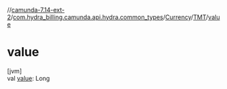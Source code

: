 //[camunda-7.14-ext-2](../../../../index.md)/[com.hydra_billing.camunda.api.hydra.common_types](../../index.md)/[Currency](../index.md)/[TMT](index.md)/[value](value.md)

# value

[jvm]\
val [value](value.md): Long
